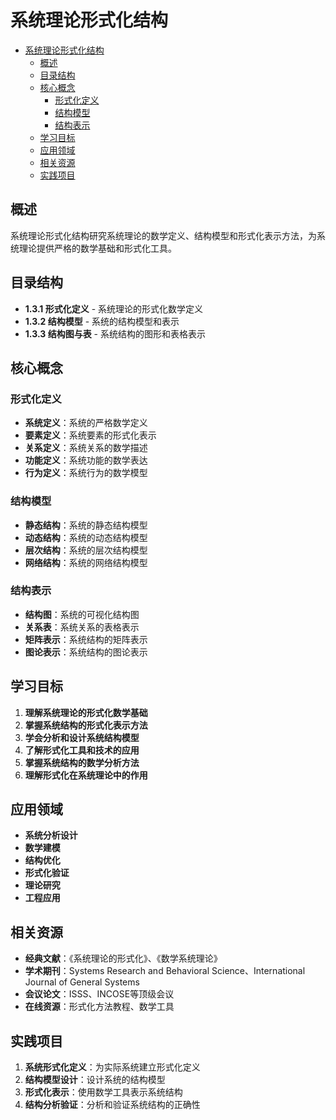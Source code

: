 # 系统理论形式化结构


<!-- TOC START -->

- [系统理论形式化结构](#系统理论形式化结构)
  - [概述](#概述)
  - [目录结构](#目录结构)
  - [核心概念](#核心概念)
    - [形式化定义](#形式化定义)
    - [结构模型](#结构模型)
    - [结构表示](#结构表示)
  - [学习目标](#学习目标)
  - [应用领域](#应用领域)
  - [相关资源](#相关资源)
  - [实践项目](#实践项目)

<!-- TOC END -->

## 概述

系统理论形式化结构研究系统理论的数学定义、结构模型和形式化表示方法，为系统理论提供严格的数学基础和形式化工具。

## 目录结构

- **1.3.1 形式化定义** - 系统理论的形式化数学定义
- **1.3.2 结构模型** - 系统的结构模型和表示
- **1.3.3 结构图与表** - 系统结构的图形和表格表示

## 核心概念

### 形式化定义

- **系统定义**：系统的严格数学定义
- **要素定义**：系统要素的形式化表示
- **关系定义**：系统关系的数学描述
- **功能定义**：系统功能的数学表达
- **行为定义**：系统行为的数学模型

### 结构模型

- **静态结构**：系统的静态结构模型
- **动态结构**：系统的动态结构模型
- **层次结构**：系统的层次结构模型
- **网络结构**：系统的网络结构模型

### 结构表示

- **结构图**：系统的可视化结构图
- **关系表**：系统关系的表格表示
- **矩阵表示**：系统结构的矩阵表示
- **图论表示**：系统结构的图论表示

## 学习目标

1. **理解系统理论的形式化数学基础**
2. **掌握系统结构的形式化表示方法**
3. **学会分析和设计系统结构模型**
4. **了解形式化工具和技术的应用**
5. **掌握系统结构的数学分析方法**
6. **理解形式化在系统理论中的作用**

## 应用领域

- **系统分析设计**
- **数学建模**
- **结构优化**
- **形式化验证**
- **理论研究**
- **工程应用**

## 相关资源

- **经典文献**：《系统理论的形式化》、《数学系统理论》
- **学术期刊**：Systems Research and Behavioral Science、International Journal of General Systems
- **会议论文**：ISSS、INCOSE等顶级会议
- **在线资源**：形式化方法教程、数学工具

## 实践项目

1. **系统形式化定义**：为实际系统建立形式化定义
2. **结构模型设计**：设计系统的结构模型
3. **形式化表示**：使用数学工具表示系统结构
4. **结构分析验证**：分析和验证系统结构的正确性
